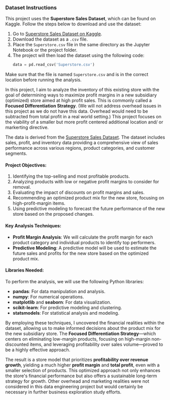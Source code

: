 ### Dataset Instructions

This project uses the **Superstore Sales Dataset**, which can be found on Kaggle. Follow the steps below to download and use the dataset:

1. Go to [Superstore Sales Dataset on Kaggle](https://www.kaggle.com/datasets/ishanshrivastava28/superstore-sales).
2. Download the dataset as a `.csv` file.
3. Place the `Superstore.csv` file in the same directory as the Jupyter Notebook or the project folder.
4. The project will then load the dataset using the following code:
    ```python
    data = pd.read_csv('Superstore.csv')
    ```

Make sure that the file is named `Superstore.csv` and is in the correct location before running the analysis.

In this project, I  aim to analyze the inventory of this existing store  with the goal of determining ways to maximize profit margins in a new subsidiary (optimized) store aimed at high profit sales. This is commonly called a **Focused Differentiation Strategy**. (We will not address overhead issues in this project as we do not have this data. Overhead would need to be subtracted from total profit in a real world setting.) This project focuses on the viability of a smaller but more profit centered additional location and/ or markerting directive. 

The data is derived from the [Superstore Sales Dataset](https://www.kaggle.com/datasets/ishanshrivastava28/superstore-sales). The dataset includes sales, profit, and inventory data providing a comprehensive view of sales performance across various regions, product categories, and customer segments.

#### Project Objectives:

1. Identifying the top-selling and most profitable products.
2. Analyzing products with low or negative profit margins to consider for removal.
3. Evaluating the impact of discounts on profit margins and sales.
4. Recommending an optimized product mix for the new store, focusing on high-profit-margin items.
5. Using predictive modeling to forecast the future performance of the new store based on the proposed changes.

#### Key Analysis Techniques:
- **Profit Margin Analysis**: We will calculate the profit margin for each product category and individual products to identify top performers.
- **Predictive Modeling**: A predictive model will be used to estimate the future sales and profits for the new store based on the optimized product mix.

#### Libraries Needed:
To perform the analysis, we will use the following Python libraries:
- **pandas**: For data manipulation and analysis.
- **numpy**: For numerical operations.
- **matplotlib** and **seaborn**: For data visualization.
- **scikit-learn**: For predictive modeling and clustering.
- **statsmodels**: For statistical analysis and modeling.

By employing these techniques, I uncovered the financial realities within the dataset, allowing us to make informed decisions about the product mix for the new subsidiary store. The **Focused Differentiation Strategy**—which centers on eliminating low-margin products, focusing on high-margin non-discounted items, and leveraging profitability over sales volume—proved to be a highly effective approach.

The result is a store model that prioritizes **profitability over revenue growth**, yielding a much higher **profit margin** and **total profit**, even with a smaller selection of products. This optimized approach not only enhances the store's financial performance but also offers a sustainable long-term strategy for growth. Other overhead and marketing  realities were not considered in this data engineering project but would certainly be necessary in further business exploration study efforts. 

